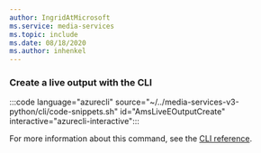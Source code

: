 ```yaml
---
author: IngridAtMicrosoft
ms.service: media-services 
ms.topic: include
ms.date: 08/18/2020
ms.author: inhenkel
---
```


### Create a live output with the CLI

:::code language="azurecli" source="~/../media-services-v3-python/cli/code-snippets.sh" id="AmsLiveEOutputCreate" interactive="azurecli-interactive":::

For more information about this command, see the [CLI reference](/cli/azure/ams/live-output?view=azure-cli-latest#az-ams-live-output-create).
